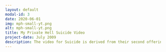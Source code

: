 ```yaml
---
layout: default
modal-id: 3
date: 2020-06-01
img: mph-small-yt.png
alt: mph-small-yt.png
title: My Private Hell Suicide Video
project-date: July 2009
description: The video for Suicide is derived from their second offering, "Suicide EP." Filmed and directed by Jakob Jensen at the old warehouse of guitar sponsor Coffin Case, the band is captured in a live element that invokes drama, frustration and reality. Check out My Private Hell's Official video for <a href="https://www.youtube.com/watch?v=MuR2TlijYPE">Suicide</a> on YouTube.
---
```

